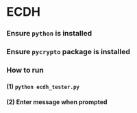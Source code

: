# ECDH 

### Ensure `python` is installed 
### Ensure `pycrypto` package is installed 

### How to run
#### (1) `python ecdh_tester.py`
#### (2) Enter message when prompted
